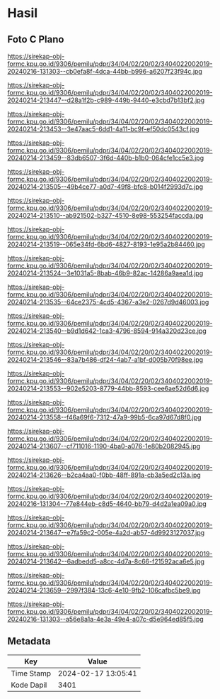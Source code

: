 # Hasil

## Foto C Plano

https://sirekap-obj-formc.kpu.go.id/9306/pemilu/pdpr/34/04/02/20/02/3404022002019-20240216-131303--cb0efa8f-4dca-44bb-b996-a6207f23f94c.jpg

https://sirekap-obj-formc.kpu.go.id/9306/pemilu/pdpr/34/04/02/20/02/3404022002019-20240214-213447--d28a1f2b-c989-449b-9440-e3cbd7b13bf2.jpg

https://sirekap-obj-formc.kpu.go.id/9306/pemilu/pdpr/34/04/02/20/02/3404022002019-20240214-213453--3e47aac5-6dd1-4a11-bc9f-ef50dc0543cf.jpg

https://sirekap-obj-formc.kpu.go.id/9306/pemilu/pdpr/34/04/02/20/02/3404022002019-20240214-213459--83db6507-3f6d-440b-b1b0-064cfe1cc5e3.jpg

https://sirekap-obj-formc.kpu.go.id/9306/pemilu/pdpr/34/04/02/20/02/3404022002019-20240214-213505--49b4ce77-a0d7-49f8-bfc8-b014f2993d7c.jpg

https://sirekap-obj-formc.kpu.go.id/9306/pemilu/pdpr/34/04/02/20/02/3404022002019-20240214-213510--ab921502-b327-4510-8e98-553254faccda.jpg

https://sirekap-obj-formc.kpu.go.id/9306/pemilu/pdpr/34/04/02/20/02/3404022002019-20240214-213519--065e34fd-6bd6-4827-8193-1e95a2b84460.jpg

https://sirekap-obj-formc.kpu.go.id/9306/pemilu/pdpr/34/04/02/20/02/3404022002019-20240214-213524--3e1031a5-8bab-46b9-82ac-14286a9aea1d.jpg

https://sirekap-obj-formc.kpu.go.id/9306/pemilu/pdpr/34/04/02/20/02/3404022002019-20240214-213535--64ce2375-4cd5-4367-a3e2-0267d9d46003.jpg

https://sirekap-obj-formc.kpu.go.id/9306/pemilu/pdpr/34/04/02/20/02/3404022002019-20240214-213540--b9d1d642-1ca3-4796-8594-914a320d23ce.jpg

https://sirekap-obj-formc.kpu.go.id/9306/pemilu/pdpr/34/04/02/20/02/3404022002019-20240214-213546--83a7b486-df24-4ab7-a1bf-d005b70f98ee.jpg

https://sirekap-obj-formc.kpu.go.id/9306/pemilu/pdpr/34/04/02/20/02/3404022002019-20240214-213553--902e5203-8779-44bb-8593-cee6ae52d6d6.jpg

https://sirekap-obj-formc.kpu.go.id/9306/pemilu/pdpr/34/04/02/20/02/3404022002019-20240214-213558--f46a69f6-7312-47a9-99b5-6ca97d67d8f0.jpg

https://sirekap-obj-formc.kpu.go.id/9306/pemilu/pdpr/34/04/02/20/02/3404022002019-20240214-213607--cf711016-1190-4ba0-a076-1e80b2082945.jpg

https://sirekap-obj-formc.kpu.go.id/9306/pemilu/pdpr/34/04/02/20/02/3404022002019-20240214-213626--b2ca4aa0-f0bb-48ff-891a-cb3a5ed2c13a.jpg

https://sirekap-obj-formc.kpu.go.id/9306/pemilu/pdpr/34/04/02/20/02/3404022002019-20240216-131304--77e844eb-c8d5-4640-bb79-d4d2a1ea09a0.jpg

https://sirekap-obj-formc.kpu.go.id/9306/pemilu/pdpr/34/04/02/20/02/3404022002019-20240214-213647--e7fa59c2-005e-4a2d-ab57-4d9923127037.jpg

https://sirekap-obj-formc.kpu.go.id/9306/pemilu/pdpr/34/04/02/20/02/3404022002019-20240214-213642--6adbedd5-a8cc-4d7a-8c66-f21592aca6e5.jpg

https://sirekap-obj-formc.kpu.go.id/9306/pemilu/pdpr/34/04/02/20/02/3404022002019-20240214-213659--2997f384-13c6-4e10-9fb2-106cafbc5be9.jpg

https://sirekap-obj-formc.kpu.go.id/9306/pemilu/pdpr/34/04/02/20/02/3404022002019-20240216-131303--a56e8a1a-4e3a-49e4-a07c-d5e964ed85f5.jpg


## Metadata

| Key        | Value               |
| ---------- | ------------------- |
| Time Stamp | 2024-02-17 13:05:41 |
| Kode Dapil | 3401                |



